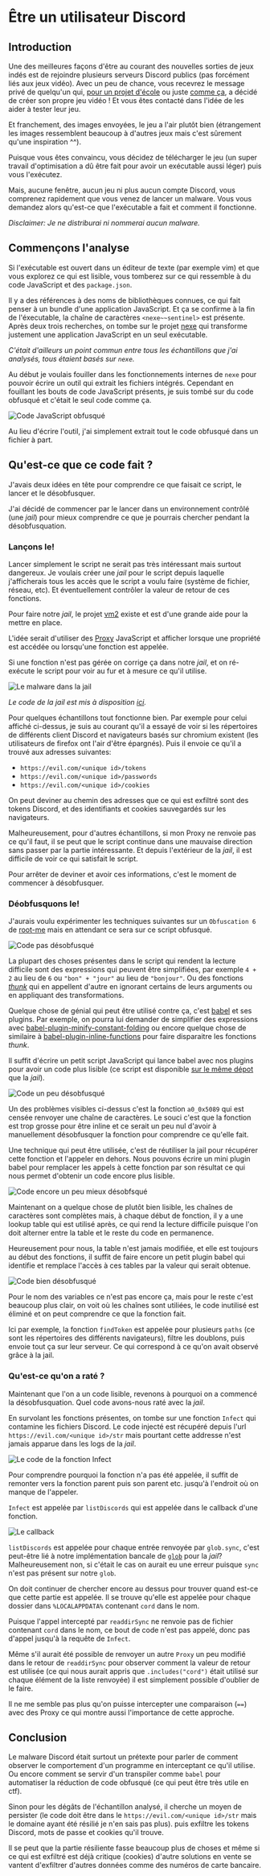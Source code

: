 # Être un utilisateur Discord

## Introduction

Une des meilleures façons d'être au courant des nouvelles sorties de jeux indés est de rejoindre
plusieurs serveurs Discord publics (pas forcément liés aux jeux vidéo). Avec un peu de chance, vous
recevrez le message privé de quelqu'un qui,
[pour un projet d'école](./images/00-for-school-project.png) ou juste 
[comme ça](./images/01-for-fun-project.png), a décidé de créer son propre jeu vidéo ! Et vous êtes
contacté dans l'idée de les aider à tester leur jeu.

Et franchement, des images envoyées, le jeu a l'air plutôt bien (étrangement les images ressemblent
beaucoup à d'autres jeux mais c'est sûrement qu'une inspiration ^^).

Puisque vous êtes convaincu, vous décidez de télécharger le jeu (un super travail d'optimisation a
dû être fait pour avoir un exécutable aussi léger) puis vous l'exécutez.

Mais, aucune fenêtre, aucun jeu ni plus aucun compte Discord, vous comprenez rapidement que vous
venez de lancer un malware. Vous vous demandez alors qu'est-ce que l'exécutable a fait et comment
il fonctionne.

*Disclaimer: Je ne distriburai ni nommerai aucun malware.*

## Commençons l'analyse

Si l'exécutable est ouvert dans un éditeur de texte (par exemple vim) et que vous explorez ce qui
est lisible, vous tomberez sur ce qui ressemble à du code JavaScript et des `package.json`.

Il y a des références à des noms de bibliothèques connues, ce qui fait penser à un bundle d'une
application JavaScript. Et ça se confirme à la fin de l'éxecutable, la chaîne de caractères
`<nexe~~sentinel>` est présente. Après deux trois recherches, on tombe sur le projet
[nexe](https://github.com/nexe/nexe) qui transforme justement une application JavaScript en un seul
exécutable.

*C'était d'ailleurs un point commun entre tous les échantillons que j'ai analysés, tous étaient basés
sur `nexe`.*

Au début je voulais fouiller dans les fonctionnements internes de `nexe` pour pouvoir écrire un outil
qui extrait les fichiers intégrés. Cependant en fouillant les bouts de code JavaScript présents, je
suis tombé sur du code obfusqué et c'était le seul code comme ça.

![Code JavaScript obfusqué](./images/02-obfuscated-js.png)

Au lieu d'écrire l'outil, j'ai simplement extrait tout le code obfusqué dans un fichier à part.

## Qu'est-ce que ce code fait ?

J'avais deux idées en tête pour comprendre ce que faisait ce script, le lancer et le désobfusquer.

J'ai décidé de commencer par le lancer dans un environnement contrôlé (une *jail*) pour mieux
comprendre ce que je pourrais chercher pendant la désobfusquation.

### Lançons le!

Lancer simplement le script ne serait pas très intéressant mais surtout dangereux. Je voulais créer
une *jail* pour le script depuis laquelle j'afficherais tous les accès que le script a voulu faire
(système de fichier, réseau, etc). Et éventuellement contrôler la valeur de retour de ces
fonctions.

Pour faire notre *jail*, le projet [vm2](https://github.com/patriksimek/vm2) existe et est d'une grande aide pour la mettre en place.

L'idée serait d'utiliser des
[Proxy](https://developer.mozilla.org/en-US/docs/Web/JavaScript/Reference/Global_Objects/Proxy)
JavaScript et afficher lorsque une propriété est accédée ou lorsqu'une fonction est appelée.

Si une fonction n'est pas gérée on corrige ça dans notre *jail*, et on ré-exécute le script pour
voir au fur et à mesure ce qu'il utilise.

![Le malware dans la jail](./images/03-running-jail.png)

*Le code de la jail est mis à disposition [ici](https://github.com/lightdiscord/vm2-jail-mocking).*

Pour quelques échantillons tout fonctionne bien. Par exemple pour celui affiché ci-dessus, je suis au
courant qu'il a essayé de voir si les répertoires de différents client Discord et navigateurs basés
sur chromium existent (les utilisateurs de firefox ont l'air d'être épargnés). Puis il envoie ce
qu'il a trouvé aux adresses suivantes:

* `https://evil.com/<unique id>/tokens`
* `https://evil.com/<unique id>/passwords`
* `https://evil.com/<unique id>/cookies`

On peut deviner au chemin des adresses que ce qui est exfiltré sont des tokens Discord, et des
identifiants et cookies sauvegardés sur les navigateurs.

Malheureusement, pour d'autres échantillons, si mon Proxy ne renvoie pas ce qu'il faut, il se peut
que le script continue dans une mauvaise direction sans passer par la partie intéressante. Et depuis
l'extérieur de la *jail*, il est difficile de voir ce qui satisfait le script.

Pour arrêter de deviner et avoir ces informations, c'est le moment de commencer à désobfusquer.

### Déobfusquons le!

J'aurais voulu expérimenter les techniques suivantes sur un `Obfuscation 6` de
[root-me](https://www.root-me.org) mais en attendant ce sera sur ce script obfusqué.

![Code pas désobfusqué](./images/06-deobfuscated-zero.png)

La plupart des choses présentes dans le script qui rendent la lecture difficile sont des expressions
qui peuvent être simplifiées, par exemple `4 + 2` au lieu de `6` ou `"bon" + "jour"` au lieu de
`"bonjour"`. Ou des fonctions [*thunk*](https://en.wikipedia.org/wiki/Thunk) qui en appellent
d'autre en ignorant certains de leurs arguments ou en appliquant des transformations.

Quelque chose de génial qui peut être utilisé contre ça, c'est [babel](https://babeljs.io/) et ses
plugins. Par exemple, on pourra lui demander de simplifier des expressions avec
[babel-plugin-minify-constant-folding](https://babeljs.io/docs/en/babel-plugin-minify-constant-folding)
ou encore quelque chose de similaire à
[babel-plugin-inline-functions](https://github.com/chocolateboy/babel-plugin-inline-functions) pour
faire disparaitre les fonctions *thunk*.

Il suffit d'écrire un petit script JavaScript qui lance babel avec nos plugins pour avoir un code
plus lisible (ce script est disponible [sur le même dépot](https://github.com/lightdiscord/vm2-jail-mocking)
que la *jail*).

![Code un peu désobfusqué](./images/04-deobfuscated-begin.png)

Un des problèmes visibles ci-dessus c'est la fonction `a0_0x5089` qui est censée renvoyer une chaîne
de caractères. Le souci c'est que la fonction est trop grosse pour être inline et ce serait un peu
nul d'avoir à manuellement désobfusquer la fonction pour comprendre ce qu'elle fait.

Une technique qui peut être utilisée, c'est de réutiliser la jail pour récupérer cette fonction et
l'appeler en dehors. Nous pouvons écrire un mini plugin babel pour remplacer les appels à cette
fonction par son résultat ce qui nous permet d'obtenir un code encore plus lisible.

![Code encore un peu mieux désobfsqué](./images/05-deobfuscated-middle.png)

Maintenant on a quelque chose de plutôt bien lisible, les chaînes de caractères sont complètes mais,
à chaque début de fonction, il y a une lookup table qui est utilisé après, ce qui rend la
lecture difficile puisque l'on doit alterner entre la table et le reste du code en permanence.

Heureusement pour nous, la table n'est jamais modifiée, et elle est toujours au début des fonctions,
il suffit de faire encore un petit plugin babel qui identifie et remplace l'accès à ces tables par
la valeur qui serait obtenue.

![Code bien désobfusqué](./images/07-deobfuscated-good.png)

Pour le nom des variables ce n'est pas encore ça, mais pour le reste c'est beaucoup plus clair, on voit
où les chaînes sont utiliées, le code inutilisé est éliminé et on peut comprendre ce que la fonction
fait.

Ici par exemple, la fonction `findToken` est appelée pour plusieurs `paths` (ce sont les répertoires des différents navigateurs), filtre les doublons, puis envoie tout ça sur leur serveur. Ce qui
correspond à ce qu'on avait observé grâce à la jail.

### Qu'est-ce qu'on a raté ?

Maintenant que l'on a un code lisible, revenons à pourquoi on a commencé la désobfusquation. Quel
code avons-nous raté avec la *jail*.

En survolant les fonctions présentes, on tombe sur une fonction `Infect` qui contamine les fichiers
Discord. Le code injecté est récupéré depuis l'url `https://evil.com/<unique id>/str` mais pourtant cette addresse n'est jamais apparue dans les logs de la *jail*.

![Le code de la fonction Infect](./images/08-infect-function.png)

Pour comprendre pourquoi la fonction n'a pas été appelée, il suffit de remonter vers la fonction
parent puis son parent etc. jusqu'à l'endroit où on manque de l'appeler.

`Infect` est appelée par `listDiscords` qui est appelée dans le callback d'une fonction.

![Le callback](./images/09-glob-sync.png)

`listDiscords` est appelée pour chaque entrée renvoyée par `glob.sync`, c'est peut-être lié à notre
implémentation bancale de [`glob`](https://www.npmjs.com/package/glob) pour la *jail*? Malheureusement non, si c'était le cas on
aurait eu une erreur puisque `sync` n'est pas présent sur notre `glob`.

On doit continuer de chercher encore au dessus pour trouver quand est-ce que cette partie est
appelée. Il se trouve qu'elle est appelée pour chaque dossier dans `%LOCALAPPDATA%` contenant `cord`
dans le nom.

Puisque l'appel intercepté par `readdirSync` ne renvoie pas de fichier contenant `cord` dans le nom,
ce bout de code n'est pas appelé, donc pas d'appel jusqu'à la requête de `Infect`.

Même s'il aurait été possible de renvoyer un autre `Proxy` un peu modifié dans le retour de
`readdirSync` pour observer comment la valeur de retour est utilisée (ce qui nous aurait appris que
`.includes("cord")` était utilisé sur chaque élément de la liste renvoyée) il est simplement 
possible d'oublier de le faire.

Il ne me semble pas plus qu'on puisse intercepter une comparaison (`==`) avec des Proxy ce qui
montre aussi l'importance de cette approche.

## Conclusion

Le malware Discord était surtout un prétexte pour parler de comment observer le comportement d'un
programme en interceptant ce qu'il utilise. Ou encore comment se servir d'un transpiler comme
`babel` pour automatiser la réduction de code obfusqué (ce qui peut être très utile en ctf).

Sinon pour les dégâts de l'échantillon analysé, il cherche un moyen de persister (le code doit être
dans le `https://evil.com/<unique id>/str` mais le domaine ayant été résilié je n'en sais pas plus).
puis exfiltre les tokens Discord, mots de passe et cookies qu'il trouve.

Il se peut que la partie résiliente fasse beaucoup plus de choses et même si ce qui est exfiltré est
déjà critique (cookies) d'autre solutions en vente se vantent d'exfiltrer d'autres données comme des
numéros de carte bancaire.
